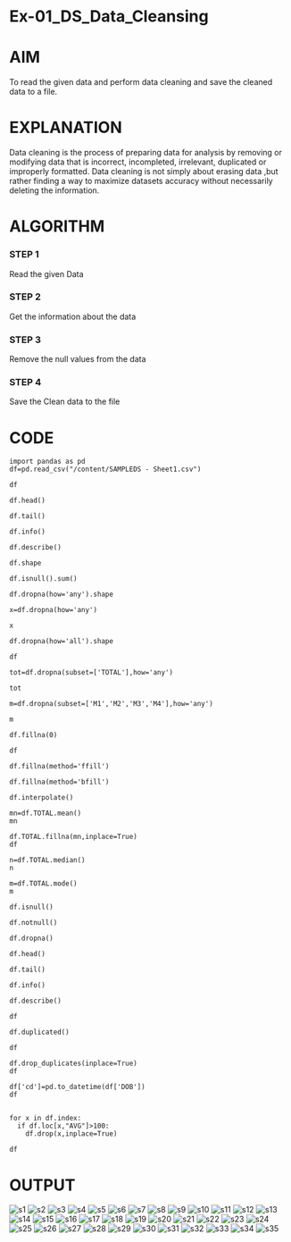 # Ex-01_DS_Data_Cleansing


# AIM
To read the given data and perform data cleaning and save the cleaned data to a file. 

# EXPLANATION
Data cleaning is the process of preparing data for analysis by removing or modifying data that is incorrect, incompleted, irrelevant, duplicated or improperly formatted. 
Data cleaning is not simply about erasing data ,but rather finding a way to maximize datasets accuracy without necessarily deleting the information. 

# ALGORITHM
### STEP 1
Read the given Data
### STEP 2
Get the information about the data
### STEP 3
Remove the null values from the data
### STEP 4
Save the Clean data to the file

# CODE 
```
import pandas as pd
df=pd.read_csv("/content/SAMPLEDS - Sheet1.csv")

df

df.head()

df.tail()

df.info()

df.describe()

df.shape

df.isnull().sum()

df.dropna(how='any').shape

x=df.dropna(how='any')

x

df.dropna(how='all').shape

df

tot=df.dropna(subset=['TOTAL'],how='any')

tot

m=df.dropna(subset=['M1','M2','M3','M4'],how='any')

m

df.fillna(0)

df

df.fillna(method='ffill')

df.fillna(method='bfill')

df.interpolate()

mn=df.TOTAL.mean()
mn

df.TOTAL.fillna(mn,inplace=True)
df

n=df.TOTAL.median()
n

m=df.TOTAL.mode()
m

df.isnull()

df.notnull()

df.dropna()

df.head()

df.tail()

df.info()

df.describe()

df

df.duplicated()

df

df.drop_duplicates(inplace=True)
df

df['cd']=pd.to_datetime(df['DOB'])
df


for x in df.index:
  if df.loc[x,"AVG"]>100:
    df.drop(x,inplace=True)

df
```
# OUTPUT
![s1](https://github.com/SmritiManikand/ODD2023-Datascience-Ex01/assets/113674204/c2398868-01dd-41c5-be5e-e8890b57fa5b)
![s2](https://github.com/SmritiManikand/ODD2023-Datascience-Ex01/assets/113674204/e6cf20e9-6bf2-4a54-ab67-d54564d7300f)
![s3](https://github.com/SmritiManikand/ODD2023-Datascience-Ex01/assets/113674204/0b2eaaa4-e12a-4bc9-8538-094b3a11e67c)
![s4](https://github.com/SmritiManikand/ODD2023-Datascience-Ex01/assets/113674204/42c26296-b814-4731-8757-48d36c08153d)
![s5](https://github.com/SmritiManikand/ODD2023-Datascience-Ex01/assets/113674204/e6974564-a05e-4d27-ab69-bc74864895c5)
![s6](https://github.com/SmritiManikand/ODD2023-Datascience-Ex01/assets/113674204/b6fec48e-ec4f-41bc-bb4a-100e1bc0694f)
![s7](https://github.com/SmritiManikand/ODD2023-Datascience-Ex01/assets/113674204/19c79787-442f-4d37-a3b3-61b218234860)
![s8](https://github.com/SmritiManikand/ODD2023-Datascience-Ex01/assets/113674204/1852f27c-7f8a-47d7-949d-adcceba0672d)
![s9](https://github.com/SmritiManikand/ODD2023-Datascience-Ex01/assets/113674204/78e5fde7-8aff-4bc8-8ef9-c481b88829ee)
![s10](https://github.com/SmritiManikand/ODD2023-Datascience-Ex01/assets/113674204/d4868e3b-4357-441b-89ed-cfc3845614b9)
![s11](https://github.com/SmritiManikand/ODD2023-Datascience-Ex01/assets/113674204/102a246f-0256-42e5-82ba-e394ca7ea123)
![s12](https://github.com/SmritiManikand/ODD2023-Datascience-Ex01/assets/113674204/7109344e-8905-4c2e-af99-28c35aeadfbb)
![s13](https://github.com/SmritiManikand/ODD2023-Datascience-Ex01/assets/113674204/18fd29c4-9a25-46be-bec6-95552c0372c4)
![s14](https://github.com/SmritiManikand/ODD2023-Datascience-Ex01/assets/113674204/0a475af2-e2e6-4113-8884-5cdff81aa082)
![s15](https://github.com/SmritiManikand/ODD2023-Datascience-Ex01/assets/113674204/e14948e9-61c0-45ea-9264-f4d8166bbb86)
![s16](https://github.com/SmritiManikand/ODD2023-Datascience-Ex01/assets/113674204/350527c2-7b20-45e9-a192-44a4593e9248)
![s17](https://github.com/SmritiManikand/ODD2023-Datascience-Ex01/assets/113674204/a1d24814-3d2b-482d-a621-e2f15f30ac5a)
![s18](https://github.com/SmritiManikand/ODD2023-Datascience-Ex01/assets/113674204/946fc7ce-ed02-4e11-ac07-79337286b0e6)
![s19](https://github.com/SmritiManikand/ODD2023-Datascience-Ex01/assets/113674204/a658d648-8aae-4476-9477-a9dd24c21dad)
![s20](https://github.com/SmritiManikand/ODD2023-Datascience-Ex01/assets/113674204/b8dffd5e-ed28-41c4-a9c3-8e2fd43ac1c1)
![s21](https://github.com/SmritiManikand/ODD2023-Datascience-Ex01/assets/113674204/731fb274-ca89-44b3-a84d-b925f265a3b3)
![s22](https://github.com/SmritiManikand/ODD2023-Datascience-Ex01/assets/113674204/1d7df624-5183-4436-ad88-7b10f1a191a0)
![s23](https://github.com/SmritiManikand/ODD2023-Datascience-Ex01/assets/113674204/11e1db84-ad2a-491e-996c-c9692255f846)
![s24](https://github.com/SmritiManikand/ODD2023-Datascience-Ex01/assets/113674204/d828d812-a82a-4ca4-aa7b-22cd6d1067ec)
![s25](https://github.com/SmritiManikand/ODD2023-Datascience-Ex01/assets/113674204/3a38ec20-bd1d-4dae-852f-d306b6532435)
![s26](https://github.com/SmritiManikand/ODD2023-Datascience-Ex01/assets/113674204/ee0a653d-deee-437d-a21d-35c117ea12f0)
![s27](https://github.com/SmritiManikand/ODD2023-Datascience-Ex01/assets/113674204/4d7dede5-efe5-4bc2-881e-2708cd5364b7)
![s28](https://github.com/SmritiManikand/ODD2023-Datascience-Ex01/assets/113674204/7640524a-67af-48f3-a6fa-19614d0817c2)
![s29](https://github.com/SmritiManikand/ODD2023-Datascience-Ex01/assets/113674204/ef99cac9-6cac-4ce7-a592-b2d73e472299)
![s30](https://github.com/SmritiManikand/ODD2023-Datascience-Ex01/assets/113674204/c420a488-2544-40b6-bcc0-17d9f8790ec1)
![s31](https://github.com/SmritiManikand/ODD2023-Datascience-Ex01/assets/113674204/b14b4684-0933-480f-8a8a-2c1370605a3c)
![s32](https://github.com/SmritiManikand/ODD2023-Datascience-Ex01/assets/113674204/62bf0d06-f9cc-4349-b090-1fa4a030f03c)
![s33](https://github.com/SmritiManikand/ODD2023-Datascience-Ex01/assets/113674204/09a50b4a-6fa1-47dd-8678-7bf119bd59db)
![s34](https://github.com/SmritiManikand/ODD2023-Datascience-Ex01/assets/113674204/830ff8dc-f784-4912-83a3-8b7baea29fad)
![s35](https://github.com/SmritiManikand/ODD2023-Datascience-Ex01/assets/113674204/beaacd3c-4bc2-4fe9-add5-d5961a11ca91)
